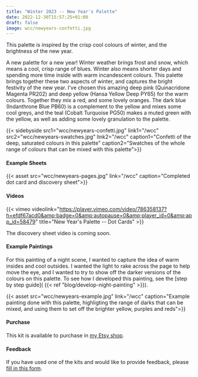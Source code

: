 ```yaml
---
title: "Winter 2023 -- New Year's Palette"
date: 2022-12-30T15:57:25+01:00
draft: false
image: wcc/newyears-confetti.jpg
---
```


This palette is inspired by the crisp cool colours of winter, and the brightness of the new year.  

A new palette for a new year! Winter weather brings frost and snow, which means a cool, crisp range of blues.  Winter also means shorter days and spending more time inside with warm incandescent colours. This palette brings together these two aspects of winter, and captures the bright festivity of the new year.  I've chosen this amazing deep pink (Quinacridone Magenta PR202) and deep yellow (Hansa Yellow Deep PY65) for the warm colours. Together they mix a red, and some lovely oranges. The dark blue (Indanthrone Blue PB60) is a complement to the yellow and mixes some cool greys, and the teal (Cobalt Turquoise PG50) makes a muted green with the yellow, as well as adding some lovely granulation to the palette. 

{{< sidebyside src1="wcc/newyears-confetti.jpg" link1="/wcc" src2="wcc/newyears-swatches.jpg" link2="/wcc" caption1="Confetti of the deep, saturated colours in this palette" caption2="Swatches of the whole range of colours that can be mixed with this palette">}}

#### Example Sheets

{{< asset src="wcc/newyears-pages.jpg" link="/wcc" caption="Completed dot card and discovery sheet">}}

#### Videos

{{< vimeo videolink="https://player.vimeo.com/video/786358137?h=efdf67acd0&amp;badge=0&amp;autopause=0&amp;player_id=0&amp;app_id=58479" title="New Year's Palette -- Dot Cards" >}}

The discovery sheet video is coming soon. 

#### Example Paintings

For this painting of a night scene, I wanted to capture the idea of warm insides and cool outsides.  I wanted the light to rake across the page to help move the eye, and I wanted to try to show off the darker versions of the colours on this palette.  To see how I developed this painting, see the [step by step guide]( {{< ref "blog/develop-night-painting" >}}). 

{{< asset src="wcc/newyears-example.jpg" link="/wcc" caption="Example painting done with this palette, highligting the range of darks that can be mixed, and using them to set off the brighter yellow, purples and reds">}}

#### Purchase

This kit is available to purchase in [my Etsy shop](https://www.etsy.com/uk/listing/1369089942/watercolour-curious-new-years-palette).

#### Feedback

If you have used one of the kits and would like to provide feedback, please [fill in this form](https://forms.gle/CgPkziFB4CgbPGvL7).


